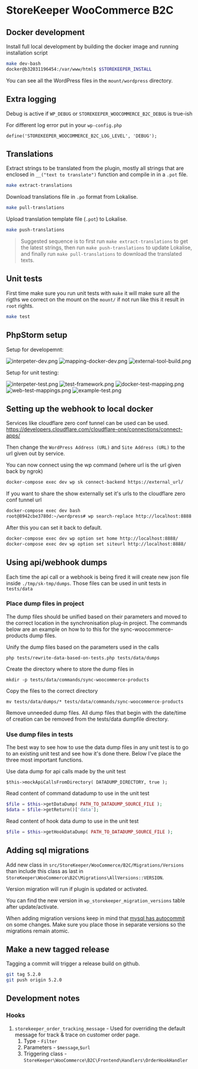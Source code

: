 # StoreKeeper WooCommerce B2C

## Docker development

Install full local development by building the docker image and running installation script

```bash
make dev-bash
docker@b32031196454:/var/www/html$ $STOREKEEPER_INSTALL 
```

You can see all the WordPress files in the `mount/wordpress` directory.

## Extra logging

Debug is active if `WP_DEBUG` or `STOREKEEPER_WOOCOMMERCE_B2C_DEBUG` is true-ish

For different log error put in your `wp-config.php` 

```
define('STOREKEEPER_WOOCOMMERCE_B2C_LOG_LEVEL', 'DEBUG');
```

## Translations
Extract strings to be translated from the plugin, mostly all strings that are enclosed in `__("text to translate")` function and compile in in a `.pot` file.
```bash
make extract-translations
```

Download translations file in `.po` format from Lokalise.
```bash
make pull-translations
```

Upload translation template file (`.pot`) to Lokalise.
```bash
make push-translations
```

> Suggested sequence is to first run `make extract-translations` to get the latest strings, then run `make push-translations` to update Lokalise, and finally run `make pull-translations` to download the translated texts.


## Unit tests

First time make sure you run unit tests with `make` it will make
sure all the rigths we correct on the mount on the `mount/` if not run like
this it result in `root` rights.
```bash
make test
```

## PhpStorm setup

Setup for developemnt:

![interpeter-dev.png](interpeter-dev.png)
![mapping-docker-dev.png](mapping-docker-dev.png)
![external-tool-build.png](external-tool-build.png)

Setup for unit testing:

![interpeter-test.png](interpeter-test.png)
![test-framework.png](test-framework.png)
![docker-test-mapping.png](docker-test-mapping.png)
![web-test-mappings.png](web-test-mappings.png)
![example-test.png](example-test.png)

## Setting up the webhook to local docker


Services like cloudflare zero conf tunnel can be used  can be used.
https://developers.cloudflare.com/cloudflare-one/connections/connect-apps/

Then change the `WordPress Address (URL)` and `Site Address (URL)` to the url given out by service.

You can now connect using the wp command (where url is the url given back by ngrok)
```bash
docker-compose exec dev wp sk connect-backend https://external_url/
```

If you want to share the show externally set it's urls to the cloudflare zero conf tunnel url
```bash
docker-compose exec dev bash
root@8942cbe3780d:~/wordpress# wp search-replace http://localhost:8888 https://external_url/ --all-tables
```

After this you can set it back to default.
```bash
docker-compose exec dev wp option set home http://localhost:8888/
docker-compose exec dev wp option set siteurl http://localhost:8888/
```

## Using api/webhook dumps

Each time the api call or a webhook is being fired 
it will create new json file inside `./tmp/sk-tmp/dumps`. 
Those files can be used in unit tests in `tests/data`

### Place dump files in project

The dump files should be unified based on their parameters and moved to the correct location in the synchronisation plug-in project. The commands below are an example on how to to this for the sync-woocommerce-products dump files.

Unify the dump files based on the parameters used in the calls

`php tests/rewrite-data-based-on-tests.php tests/data/dumps`

Create the directory where to store the dump files in

`mkdir -p tests/data/commands/sync-woocommerce-products`

Copy the files to the correct directory

`mv tests/data/dumps/* tests/data/commands/sync-woocommerce-products`

Remove unneeded dump files. All dump files that begin with the date/time of creation can be removed from the tests/data dumpfile directory.

### Use dump files in tests

The best way to see how to use the data dump files in any unit test is to go to an existing unit test and see how it's done there. Below I've place the three most important functions.

Use data dump for api calls made by the unit test

`$this->mockApiCallsFromDirectory( DATADUMP_DIRECTORY, true );`

Read content of command datadump to use in the unit test

```php
$file = $this->getDataDump( PATH_TO_DATADUMP_SOURCE_FILE );
$data = $file->getReturn()['data'];
```
Read content of hook data dump to use in the unit test
```php
$file = $this->getHookDataDump( PATH_TO_DATADUMP_SOURCE_FILE );
```

## Adding sql migrations

Add new class in `src/StoreKeeper/WooCommerce/B2C/Migrations/Versions` than include this class as last in 
`StoreKeeper\WooCommerce\B2C\Migrations\AllVersions::VERSION`.

Version migration will run if plugin is updated or activated.

You can find the new version in `wp_storekeeper_migration_versions` table after update/activate.

When adding  migration versions keep in mind that [mysql has autocommit](https://dev.mysql.com/doc/refman/8.0/en/implicit-commit.html) 
on some changes. Make sure you place those in separate versions so the migrations remain atomic. 

## Make a new tagged release

Tagging a commit will trigger a release build on github.

```bash
git tag 5.2.0
git push origin 5.2.0
```
## Development notes

### Hooks
1. `storekeeper_order_tracking_message` - Used for overriding the default message for track & trace on customer order page.
   1. Type - `Filter`
   2. Parameters - `$message`,`$url`
   3. Triggering class - `StoreKeeper\WooCommerce\B2C\Frontend\Handlers\OrderHookHandler`
